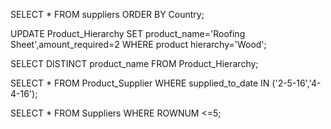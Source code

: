 SELECT * FROM suppliers
ORDER BY Country;

UPDATE Product_Hierarchy
SET product_name='Roofing Sheet',amount_required=2
WHERE product hierarchy='Wood';

SELECT DISTINCT product_name
FROM Product_Hierarchy;

SELECT * FROM Product_Supplier
WHERE supplied_to_date IN ('2-5-16','4-4-16');

SELECT *
FROM Suppliers
WHERE ROWNUM <=5;